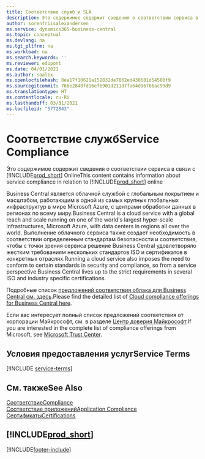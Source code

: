 ```yaml
---
title: Соответствие служб и SLA
description: Это содержимое содержит сведения о соответствии сервиса в связи с Business Central Online.
author: sorenfriisalexandersen
ms.service: dynamics365-business-central
ms.topic: conceptual
ms.devlang: na
ms.tgt_pltfrm: na
ms.workload: na
ms.search.keywords: ''
ms.reviewer: edupont
ms.date: 04/01/2021
ms.author: soalex
ms.openlocfilehash: 8ea17f10621a152832de7862ed438681d54500f9
ms.sourcegitcommit: 766e2840fd16efb901d211d7fa64d96766ac99d9
ms.translationtype: HT
ms.contentlocale: ru-RU
ms.lasthandoff: 03/31/2021
ms.locfileid: "5772843"
---
```

# <a name="service-compliance"></a><span data-ttu-id="22c82-103">Соответствие служб</span><span class="sxs-lookup"><span data-stu-id="22c82-103">Service Compliance</span></span>

<span data-ttu-id="22c82-104">Это содержимое содержит сведения о соответствии сервиса в связи с [!INCLUDE[prod_short](../includes/prod_short.md)] Online</span><span class="sxs-lookup"><span data-stu-id="22c82-104">This content contains information about service compliance in relation to [!INCLUDE[prod_short](../includes/prod_short.md)] online</span></span>  

<span data-ttu-id="22c82-105">Business Central является облачной службой с глобальным покрытием и масштабом, работающим в одной из самых крупных глобальных инфраструктур в мире Microsoft Azure, с центрами обработки данных в регионах по всему миру.</span><span class="sxs-lookup"><span data-stu-id="22c82-105">Business Central is a cloud service with a global reach and scale running on one of the world's largest hyper-scale infrastructures, Microsoft Azure, with data centers in regions all over the world.</span></span> <span data-ttu-id="22c82-106">Выполнение облачного сервиса также создает необходимость в соответствии определенным стандартам безопасности и соответствия, чтобы с точки зрения сервиса решение Business Central удовлетворяло жестким требованиям нескольких стандартов ISO и сертификатов в конкретных отраслях.</span><span class="sxs-lookup"><span data-stu-id="22c82-106">Running a cloud service also imposes the need to conform to certain standards in security and compliance, so from a service perspective Business Central lives up to the strict requirements in several ISO and industry specific certifications.</span></span>

<span data-ttu-id="22c82-107">Подробные список [предложений соответствия облака для Business Central см. здесь](https://aka.ms/d365-compliance-list).</span><span class="sxs-lookup"><span data-stu-id="22c82-107">Please find the detailed list of [Cloud compliance offerings for Business Central here](https://aka.ms/d365-compliance-list).</span></span>

<span data-ttu-id="22c82-108">Если вас интересует полный список предложений соответствия от корпорации Майкрософт, см. в разделе [Центр доверия Майкрософт](https://www.microsoft.com/trustcenter/compliance/complianceofferings).</span><span class="sxs-lookup"><span data-stu-id="22c82-108">If you are interested in the complete list of compliance offerings from Microsoft, see [Microsoft Trust Center](https://www.microsoft.com/trustcenter/compliance/complianceofferings).</span></span>

## <a name="service-terms"></a><span data-ttu-id="22c82-109">Условия предоставления услуг</span><span class="sxs-lookup"><span data-stu-id="22c82-109">Service Terms</span></span>

[!INCLUDE [service-terms](../includes/service-terms.md)]

## <a name="see-also"></a><span data-ttu-id="22c82-110">См. также</span><span class="sxs-lookup"><span data-stu-id="22c82-110">See Also</span></span>

[<span data-ttu-id="22c82-111">Соответствие</span><span class="sxs-lookup"><span data-stu-id="22c82-111">Compliance</span></span>](compliance-overview.md)  
[<span data-ttu-id="22c82-112">Соответствие приложений</span><span class="sxs-lookup"><span data-stu-id="22c82-112">Application Compliance</span></span>](compliance-application-compliance.md)  
[<span data-ttu-id="22c82-113">Сертификаты</span><span class="sxs-lookup"><span data-stu-id="22c82-113">Certifications</span></span>](compliance-certifications.md)  

## [!INCLUDE[prod_short](../includes/free_trial_md.md)]  


[!INCLUDE[footer-include](../includes/footer-banner.md)]
